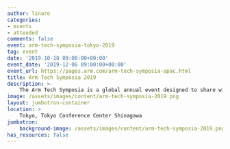 ```yaml
---
author: linaro
categories:
- events
- attended
comments: false
event: arm-tech-symposia-tokyo-2019
tag: event
date: '2019-10-18 09:00:00+00:00'
event_date: '2019-12-06 09:00:00+00:00'
event_url: https://pages.arm.com/arm-tech-symposia-apac.html
title: Arm Tech Symposia 2019
description: >-
    The Arm Tech Symposia is a global annual event designed to share with audience the first-hand market observation, the latest Arm technology roadmap, the up-to-date diverse Arm based devices and applications. This is also a platform where partners from over 1,000 Arm Community and ecosystem gather together demonstrating their products & solutions based on Arm, exchanging market intelligence and tackling the challenges.
image: /assets/images/content/arm-tech-symposia-2019.png
layout: jumbotron-container
location: >
    Tokyo, Tokyo Conference Center Shinagawa
jumbotron:
    background-image: /assets/images/content/arm-tech-symposia-2019.png
has_resources: false
---
```

